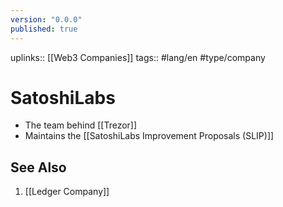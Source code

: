 ```yaml
---
version: "0.0.0"
published: true
---
```

uplinks:: [[Web3 Companies]]
tags:: #lang/en #type/company 
# SatoshiLabs
- The team behind [[Trezor]] 
- Maintains the [[SatoshiLabs Improvement Proposals (SLIP)]]

## See Also
1. [[Ledger Company]]
